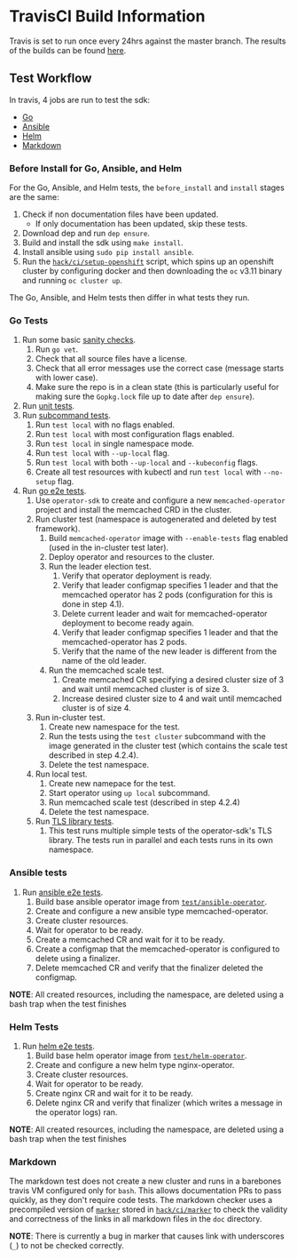 # TravisCI Build Information

Travis is set to run once every 24hrs against the master branch. The results of the builds can be found [here][builds].

## Test Workflow

In travis, 4 jobs are run to test the sdk:

- [Go](#go-tests)
- [Ansible](#ansible-tests)
- [Helm](#helm-tests)
- [Markdown](#markdown)

### Before Install for Go, Ansible, and Helm

For the Go, Ansible, and Helm tests, the `before_install` and `install` stages are the same:

1. Check if non documentation files have been updated.
    - If only documentation has been updated, skip these tests.
2. Download dep and run `dep ensure`.
3. Build and install the sdk using `make install`.
4. Install ansible using `sudo pip install ansible`.
5. Run the [`hack/ci/setup-openshift`][script] script, which spins up an openshift cluster by configuring docker and then downloading the `oc` v3.11 binary and running `oc cluster up`.

The Go, Ansible, and Helm tests then differ in what tests they run.

### Go Tests

1. Run some basic [sanity checks][sanity].
    1. Run `go vet`.
    2. Check that all source files have a license.
    3. Check that all error messages use the correct case (message starts with lower case).
    4. Make sure the repo is in a clean state (this is particularly useful for making sure the `Gopkg.lock` file up to date after `dep ensure`).
2. Run [unit tests][unit].
3. Run [subcommand tests][subcommand].
    1. Run `test local` with no flags enabled.
    2. Run `test local` with most configuration flags enabled.
    3. Run `test local` in single namespace mode.
    4. Run `test local` with `--up-local` flag.
    5. Run `test local` with both `--up-local` and `--kubeconfig` flags.
    6. Create all test resources with kubectl and run `test local` with `--no-setup` flag.
4. Run [go e2e tests][go-e2e].
    1. Use `operator-sdk` to create and configure a new `memcached-operator` project and install the memcached CRD in the cluster.
    2. Run cluster test (namespace is autogenerated and deleted by test framework).
        1. Build `memcached-operator` image with `--enable-tests` flag enabled (used in the in-cluster test later).
        2. Deploy operator and resources to the cluster.
        3. Run the leader election test.
            1. Verify that operator deployment is ready.
            2. Verify that leader configmap specifies 1 leader and that the memcached operator has 2 pods (configuration for this is done in step 4.1).
            3. Delete current leader and wait for memcached-operator deployment to become ready again.
            4. Verify that leader configmap specifies 1 leader and that the memcached-operator has 2 pods.
            5. Verify that the name of the new leader is different from the name of the old leader.
        4. Run the memcached scale test.
            1. Create memcached CR specifying a desired cluster size of 3 and wait until memcached cluster is of size 3.
            2. Increase desired cluster size to 4 and wait until memcached cluster is of size 4.
    3. Run in-cluster test.
        1. Create new namespace for the test.
        2. Run the tests using the `test cluster` subcommand with the image generated in the cluster test (which contains the scale test described in step 4.2.4).
        3. Delete the test namespace.
    4. Run local test.
        1. Create new namepace for the test.
        2. Start operator using `up local` subcommand.
        3. Run memcached scale test (described in step 4.2.4)
        4. Delete the test namespace.
    5. Run [TLS library tests][tls-tests].
        1. This test runs multiple simple tests of the operator-sdk's TLS library. The tests run in parallel and each tests runs in its own namespace.

### Ansible tests

1. Run [ansible e2e tests][ansible-e2e].
    1. Build base ansible operator image from [`test/ansible-operator`][ansible-base].
    2. Create and configure a new ansible type memcached-operator.
    3. Create cluster resources.
    4. Wait for operator to be ready.
    5. Create a memcached CR and wait for it to be ready.
    6. Create a configmap that the memcached-operator is configured to delete using a finalizer.
    7. Delete memcached CR and verify that the finalizer deleted the configmap.

**NOTE**: All created resources, including the namespace, are deleted using a bash trap when the test finishes

### Helm Tests

1. Run [helm e2e tests][helm-e2e].
    1. Build base helm operator image from [`test/helm-operator`][helm-base].
    2. Create and configure a new helm type nginx-operator.
    3. Create cluster resources.
    4. Wait for operator to be ready.
    5. Create nginx CR and wait for it to be ready.
    6. Delete nginx CR and verify that finalizer (which writes a message in the operator logs) ran.

**NOTE**: All created resources, including the namespace, are deleted using a bash trap when the test finishes

### Markdown

The markdown test does not create a new cluster and runs in a barebones travis VM configured only for `bash`. This allows documentation PRs to pass quickly, as they don't require code tests. The markdown checker uses a precompiled version of [`marker`][marker-github] stored in [`hack/ci/marker`][marker-local] to check the validity and correctness of the links in all markdown files in the `doc` directory.

**NOTE**: There is currently a bug in marker that causes link with underscores (`_`) to not be checked correctly.

[builds]: https://travis-ci.org/operator-framework/operator-sdk/builds
[script]: ../../../hack/ci/setup-openshift.sh
[sanity]: ../../../hack/tests/sanity-check.sh
[unit]: ../../../hack/tests/unit.sh
[subcommand]: ../../../hack/tests/test-subcommand.sh
[go-e2e]: ../../../hack/tests/e2e-go.sh
[tls-tests]: ../../../test/e2e/tls_util_test.go
[ansible-e2e]: ../../../hack/tests/e2e-ansible.sh
[ansible-base]: ../../../test/ansible-operator
[helm-e2e]: ../../../hack/tests/e2e-helm.sh
[helm-base]: ../../../test/helm-operator
[marker-github]: https://github.com/crawford/marker
[marker-local]: ../../../hack/ci/marker